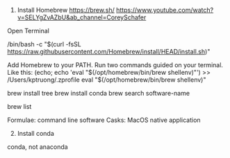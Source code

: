 1. Install Homebrew
https://brew.sh/
https://www.youtube.com/watch?v=SELYgZvAZbU&ab_channel=CoreySchafer



Open Terminal


/bin/bash -c "$(curl -fsSL https://raw.githubusercontent.com/Homebrew/install/HEAD/install.sh)"

Add Homebrew to your PATH. Run two commands guided on your terminal. Like this:
(echo; echo 'eval "$(/opt/homebrew/bin/brew shellenv)"') >> /Users/kptruong/.zprofile
eval "$(/opt/homebrew/bin/brew shellenv)"

brew install tree
brew install conda
brew search software-name

brew list

Formulae: command line software
Casks: MacOS native application

2. Install conda

conda, not anaconda

